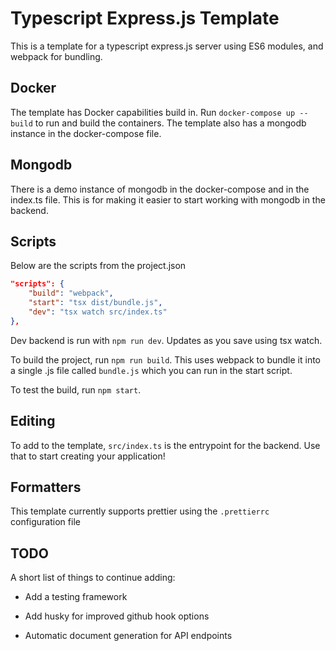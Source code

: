 # Typescript Express.js Template

This is a template for a typescript express.js server using ES6 modules, and webpack for bundling.

## Docker

The template has Docker capabilities build in. Run ```docker-compose up --build``` to run and build the containers. The template also has a mongodb instance in the docker-compose file.

## Mongodb

There is a demo instance of mongodb in the docker-compose and in the index.ts file. This is for making it easier to start working with mongodb in the backend.

## Scripts

Below are the scripts from the project.json

```json
"scripts": {
    "build": "webpack",
    "start": "tsx dist/bundle.js",
    "dev": "tsx watch src/index.ts"
},
```

Dev backend is run with `npm run dev`. Updates as you save using tsx watch.

To build the project, run `npm run build`. This uses webpack to bundle it into a single .js file called `bundle.js` which you can run in the start script.

To test the build, run `npm start`.

## Editing

To add to the template, `src/index.ts` is the entrypoint for the backend. Use that to start creating your application!

## Formatters

This template currently supports prettier using the `.prettierrc` configuration file

## TODO

A short list of things to continue adding:

- Add a testing framework

- Add husky for improved github hook options

- Automatic document generation for API endpoints